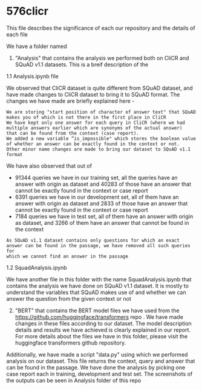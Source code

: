 # 576clicr

This file describes the significance of each our repository and the details of each file

We have a folder named 

1. "Analysis" that contains the analysis we performed both on CliCR and SQuAD v1.1 datasets. This is a breif  description of the 

  1.1 Analysis.ipynb file

  We observed that CliCR dataset is quite different from SQuAD dataset, and have made changes to CliCR dataset to bring it to SQuAD format.
  The changes we have made are briefly explained here -

    We are storing "start position of character of answer text" that SQuAD makes you of which is not there in the first place in CliCR
    We have kept only one answer for each query in CliCR (where we had multiple answers earlier which are synonyms of the actual answer)
    that can be found from the context (case report).
    We added a new variable ”is_impossible" which stores the boolean value of whether an answer can be exactly found in the context or not.
    Other minor name changes are made to bring our dataset to SQuAD v1.1 format

   We have also observed that out of 
   - 91344 queries we have in our training set, all the queries have an answer with origin as dataset and 40283 of those have an answer that
     cannot be exactly found in the context or case report
   - 6391 queries we have in our development set, all of them have an answer with origin as dataset and 2833 of those have an answer that
     cannot be exactly found in the context or case report
   - 7184 queries we have in test set, all of them have an answer with origin as dataset, and 3266 of them have an answer that cannot be found
     in the context
   
    As SQuAD v1.1 dataset contains only questions for which an exact answer can be found in the passage, we have removed all such queries for 
    which we cannot find an answer in the passage
    
  1.2 SquadAnalysis.ipynb 

  We have another file in this folder with the name SquadAnalysis.ipynb that contains the analysis we have done on SQuAD v1.1 dataset. It 
  is mostly to understand the variables that SQuAD makes use of and whether we can answer the question from the given context or not
  
 
2. "BERT" that contains the BERT model files we have used from the https://github.com/huggingface/transformers repo . We have made changes
in these files according to our dataset. The model description details and results we have achieved is clearly explained in our report.
For more details about the files we have in this folder, please visit the huggingface transformers github repository.

Additionally,
we have made a script "data.py" using which we performed analysis on our dataset. This file returns the context, query and answer that can 
be found in the passage. We have done the analysis by picking one case report each in training, development and test set. The screenshots of the
outputs can be seen in Analysis folder of this repo




  
 
